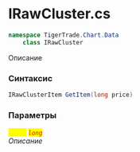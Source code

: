 
# IRawCluster.cs
```csharp
namespace TigerTrade.Chart.Data  
    class IRawCluster
```

Описание

### Синтаксис
```csharp
IRawClusterItem GetItem(long price)
```

### Параметры  
<mark style="color:yellow;">`price`</mark> <mark style="color:red;">*`long`*</mark>  
 *Описание*  
  

                    
                    